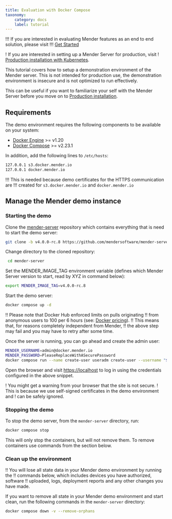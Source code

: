 ```yaml
---
title: Evaluation with Docker Compose
taxonomy:
    category: docs
    label: tutorial
---
```


!!! If you are interested in evaluating Mender features as an end to end solution, please visit
!!! [Get Started](../../01.Get-started/chapter.md)

! If you are interested in setting up a Mender Server for production, visit
! [Production installation with Kubernetes](../04.Production-installation-with-kubernetes/docs.md).

This tutorial covers how to setup a demonstration environment of the Mender
server. This is not intended for production use, the demonstration environment
is insecure and is not optimized to run effectively.

This can be useful if you want to familiarize your self with the Mender Server
before you move on to
[Production installation](../04.Production-installation-with-kubernetes/docs.md).

## Requirements

The demo environment requires the following components to be available
on your system:
<!--AUTOVERSION: "target=_blank) >= v%"/ignore -->
* [Docker Engine](https://docs.docker.com/engine/install?target=_blank) >= v1.20
* [Docker Compose](https://docs.docker.com/compose/install?target=_blank) >= v2.23.1

In addition, add the following lines to `/etc/hosts`:

```bash
127.0.0.1 s3.docker.mender.io
127.0.0.1 docker.mender.io
```

!!! This is needed because demo certificates for the HTTPS communication are
!!! created for `s3.docker.mender.io` and `docker.mender.io`

## Manage the Mender demo instance

### Starting the demo

Clone the [mender-server](https://github.com/mendersoftware/mender-server?target=_blank)
repository which contains everything that is need to start the demo server:
<!--AUTOVERSION: "git clone -b v% https"/mender-server-->
```bash
git clone -b v4.0.0-rc.8 https://github.com/mendersoftware/mender-server.git mender-server
```

Change directory to the cloned repository:
```bash
 cd mender-server
```

Set the MENDER_IMAGE_TAG environment variable (defines which Mender Server version to start, read by XYZ in command below):
<!--AUTOVERSION: "export MENDER_IMAGE_TAG=v%"/mender-server-->
```bash
export MENDER_IMAGE_TAG=v4.0.0-rc.8
```

Start the demo server:

```bash
docker compose up -d
```

!! Please note that Docker Hub enforced limits on pulls originating
!! from anonymous users to 100 per 6 hours (see: [Docker pricing](https://www.docker.com/pricing)).
!! This means that, for reasons completely independent from Mender,
!! the above step may fail and you may have to retry after some time.

Once the server is running, you can go ahead and create the admin user:

```bash
MENDER_USERNAME=admin@docker.mender.io
MENDER_PASSWORD=PleaseReplaceWithASecurePassword
docker compose run --name create-user useradm create-user --username "$MENDER_USERNAME" --password "$MENDER_PASSWORD"
```

Open the browser and visit [https://localhost](https://localhost) to log in using the credentials configured in the above snippet.

! You might get a warning from your browser that the site is not secure.
! This is because we use self-signed certificates in the demo environment and
! can be safely ignored.

### Stopping the demo

To stop the demo server, from the `mender-server` directory, run:
```bash
docker compose stop
```
This will only stop the containers, but will not remove them.
To remove containers use commands from the section below.

### Clean up the environment

!! You will lose all state data in your Mender demo environment by running the
!! commands below, which includes devices you have authorized, software
!! uploaded, logs, deployment reports and any other changes you have made.

If you want to remove all state in your Mender demo environment and start clean,
run the following commands in the `mender-server` directory:

```bash
docker compose down -v --remove-orphans
```
